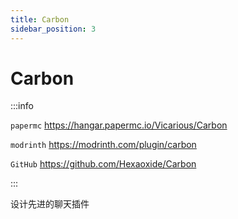 ```yaml
---
title: Carbon
sidebar_position: 3
---
```


# Carbon

:::info

`papermc` https://hangar.papermc.io/Vicarious/Carbon

`modrinth` https://modrinth.com/plugin/carbon

`GitHub` https://github.com/Hexaoxide/Carbon

:::

设计先进的聊天插件
